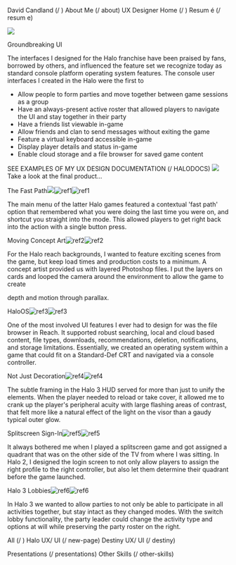 ﻿David Candland (/ ) About Me (/ about) UX Designer Home (/ ) Resum é (/ resum e)

![](Aspose.Words.61b8bb15-66f4-46d9-bb7e-be14458cb67d.001.png)

Groundbreaking UI

The interfaces I designed for the Halo franchise have been praised by fans, borrowed by others, and influenced the feature set we recognize today as standard console platform operating system features. The console user interfaces I created in the Halo were the first to

- Allow people to form parties and move together between game sessions as a group
- Have an always-present active roster that allowed players to navigate the UI and stay together in their party
- Have a friends list viewable in-game
- Allow friends and clan to send messages without exiting the game
- Feature a virtual keyboard accessible in-game
- Display player details and status in-game
- Enable cloud storage and a file browser for saved game content

SEE EXAMPLES OF MY UX DESIGN DOCUMENTATION (/ HALODOCS) ![](Aspose.Words.61b8bb15-66f4-46d9-bb7e-be14458cb67d.002.png)Take a look at the final product...

The Fast Path![](Aspose.Words.61b8bb15-66f4-46d9-bb7e-be14458cb67d.003.jpeg)![ref1]![ref1]

The main menu of the latter Halo games featured a contextual 'fast path' option that remembered what you were doing the last time you were on, and shortcut you straight into the mode. This allowed players to get right back into the action with a single button press.

Moving Concept Art![ref2]![ref2]

For the Halo reach backgrounds, I wanted to feature exciting scenes from the game, but keep load times and production costs to a minimum. A concept artist provided us with layered Photoshop files. I put the layers on cards and looped the camera around the environment to allow the game to create

depth and motion through parallax.

HaloOS![ref3]![ref3]

One of the most involved UI features I ever had to design for was the file browser in Reach. It supported robust searching, local and cloud based content, file types, downloads, recommendations, deletion, notifications, and storage limitations. Essentially, we created an operating system within a game that could fit on a Standard-Def CRT and navigated via a console controller.

Not Just Decoration![ref4]![ref4]

The subtle framing in the Halo 3 HUD served for more than just to unify the elements. When the player needed to reload or take cover, it allowed me to crank up the player's peripheral acuity with large flashing areas of contrast, that felt more like a natural effect of the light on the visor than a gaudy typical outer glow.

Splitscreen Sign-In![ref5]![ref5]

It always bothered me when I played a splitscreen game and got assigned a quadrant that was on the other side of the TV from where I was sitting. In Halo 2, I designed the login screen to not only allow players to assign the right profile to the right controller, but also let them determine their quadrant before the game launched.

Halo 3 Lobbies![ref6]![ref6]

In Halo 3 we wanted to allow parties to not only be able to participate in all activities together, but stay intact as they changed modes. With the switch lobby functionality, the party leader could change the activity type and options at will while preserving the party roster on the right.

All (/ ) Halo UX/ UI (/ new-page) Destiny UX/ UI (/ destiny)

Presentations (/ presentations) Other Skills (/ other-skills)

[ref1]: Aspose.Words.61b8bb15-66f4-46d9-bb7e-be14458cb67d.004.jpeg
[ref2]: Aspose.Words.61b8bb15-66f4-46d9-bb7e-be14458cb67d.005.jpeg
[ref3]: Aspose.Words.61b8bb15-66f4-46d9-bb7e-be14458cb67d.006.jpeg
[ref4]: Aspose.Words.61b8bb15-66f4-46d9-bb7e-be14458cb67d.007.jpeg
[ref5]: Aspose.Words.61b8bb15-66f4-46d9-bb7e-be14458cb67d.008.jpeg
[ref6]: Aspose.Words.61b8bb15-66f4-46d9-bb7e-be14458cb67d.009.jpeg
